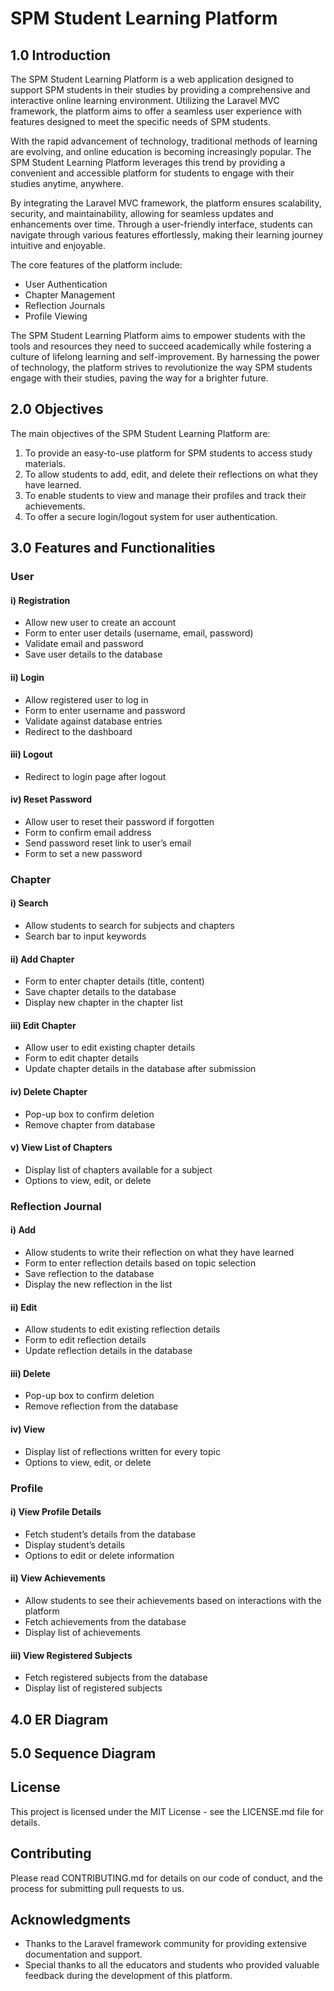 # SPM Student Learning Platform

## 1.0 Introduction

The SPM Student Learning Platform is a web application designed to support SPM students in their studies by providing a comprehensive and interactive online learning environment. Utilizing the Laravel MVC framework, the platform aims to offer a seamless user experience with features designed to meet the specific needs of SPM students.

With the rapid advancement of technology, traditional methods of learning are evolving, and online education is becoming increasingly popular. The SPM Student Learning Platform leverages this trend by providing a convenient and accessible platform for students to engage with their studies anytime, anywhere.

By integrating the Laravel MVC framework, the platform ensures scalability, security, and maintainability, allowing for seamless updates and enhancements over time. Through a user-friendly interface, students can navigate through various features effortlessly, making their learning journey intuitive and enjoyable.

The core features of the platform include:
- User Authentication
- Chapter Management
- Reflection Journals
- Profile Viewing

The SPM Student Learning Platform aims to empower students with the tools and resources they need to succeed academically while fostering a culture of lifelong learning and self-improvement. By harnessing the power of technology, the platform strives to revolutionize the way SPM students engage with their studies, paving the way for a brighter future.

## 2.0 Objectives

The main objectives of the SPM Student Learning Platform are:
1. To provide an easy-to-use platform for SPM students to access study materials.
2. To allow students to add, edit, and delete their reflections on what they have learned.
3. To enable students to view and manage their profiles and track their achievements.
4. To offer a secure login/logout system for user authentication.

## 3.0 Features and Functionalities

### User

#### i) Registration
- Allow new user to create an account
- Form to enter user details (username, email, password)
- Validate email and password
- Save user details to the database

#### ii) Login
- Allow registered user to log in
- Form to enter username and password
- Validate against database entries
- Redirect to the dashboard

#### iii) Logout
- Redirect to login page after logout

#### iv) Reset Password
- Allow user to reset their password if forgotten
- Form to confirm email address
- Send password reset link to user’s email
- Form to set a new password

### Chapter

#### i) Search
- Allow students to search for subjects and chapters
- Search bar to input keywords

#### ii) Add Chapter
- Form to enter chapter details (title, content)
- Save chapter details to the database
- Display new chapter in the chapter list

#### iii) Edit Chapter
- Allow user to edit existing chapter details
- Form to edit chapter details
- Update chapter details in the database after submission

#### iv) Delete Chapter
- Pop-up box to confirm deletion
- Remove chapter from database

#### v) View List of Chapters
- Display list of chapters available for a subject
- Options to view, edit, or delete

### Reflection Journal

#### i) Add
- Allow students to write their reflection on what they have learned
- Form to enter reflection details based on topic selection
- Save reflection to the database
- Display the new reflection in the list

#### ii) Edit
- Allow students to edit existing reflection details
- Form to edit reflection details
- Update reflection details in the database

#### iii) Delete
- Pop-up box to confirm deletion
- Remove reflection from the database

#### iv) View
- Display list of reflections written for every topic
- Options to view, edit, or delete

### Profile

#### i) View Profile Details
- Fetch student’s details from the database
- Display student’s details
- Options to edit or delete information

#### ii) View Achievements
- Allow students to see their achievements based on interactions with the platform
- Fetch achievements from the database
- Display list of achievements 

#### iii) View Registered Subjects
- Fetch registered subjects from the database
- Display list of registered subjects


## 4.0 ER Diagram

## 5.0 Sequence Diagram


## License

This project is licensed under the MIT License - see the LICENSE.md file for details.

## Contributing

Please read CONTRIBUTING.md for details on our code of conduct, and the process for submitting pull requests to us.

## Acknowledgments

- Thanks to the Laravel framework community for providing extensive documentation and support.
- Special thanks to all the educators and students who provided valuable feedback during the development of this platform.

